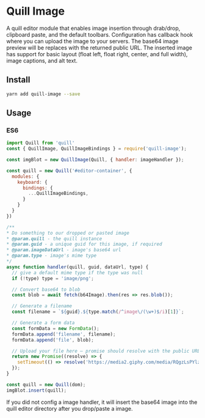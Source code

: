 # Quill Image
A quill editor module that enables image insertion through drab/drop, clipboard paste, and the default toolbars. Configuration has callback hook where you can upload the image to your servers. The base64 image preview will be replaces with the returned public URL. The inserted image has support for basic layout (float left, float right, center, and full width), image captions, and alt text.

## Install
```bash
yarn add quill-image --save
```

## Usage

### ES6

```javascript
import Quill from 'quill'
const { QuillImage, QuillImageBindings } = require('quill-image');

const imgBlot = new QuillImage(Quill, { handler: imageHandler });

const quill = new Quill('#editor-container', {
  modules: {
    keyboard: {
      bindings: {
        ...QuillImageBindings,
      }
    }
  }
})

/**
* Do something to our dropped or pasted image
* @param.quill - the quill instance
* @param.guid - a unique guid for this image, if required
* @param.imageDataUrl - image's base64 url
* @param.type - image's mime type
*/
async function handler(quill, guid, dataUrl, type) {
  // give a default mime type if the type was null
  if (!type) type = 'image/png';

  // Convert base64 to blob
  const blob = await fetch(b64Image).then(res => res.blob());

  // Generate a filename
  const filename = `${guid}.${type.match(/^image\/(\w+)$/i)[1]}`;

  // Generate a form data
  const formData = new FormData();
  formData.append('filename', filename);
  formData.append('file', blob);

  // Upload your file here – promise should resolve with the public URL
  return new Promise((resolve) => {
    setTimeout(() => resolve('https://media2.giphy.com/media/RQgzLsPYlzrBC/source.gif'), 3000);
  });
}

const quill = new Quill(dom);
imgBlot.insert(quill);
```

If you did not config a image handler, it will insert the base64 image into the quill editor directory after you drop/paste a image.


































